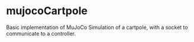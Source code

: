 # mujocoCartpole
Basic implementation of MuJoCo Simulation of a cartpole, with a socket to communicate to a controller.
